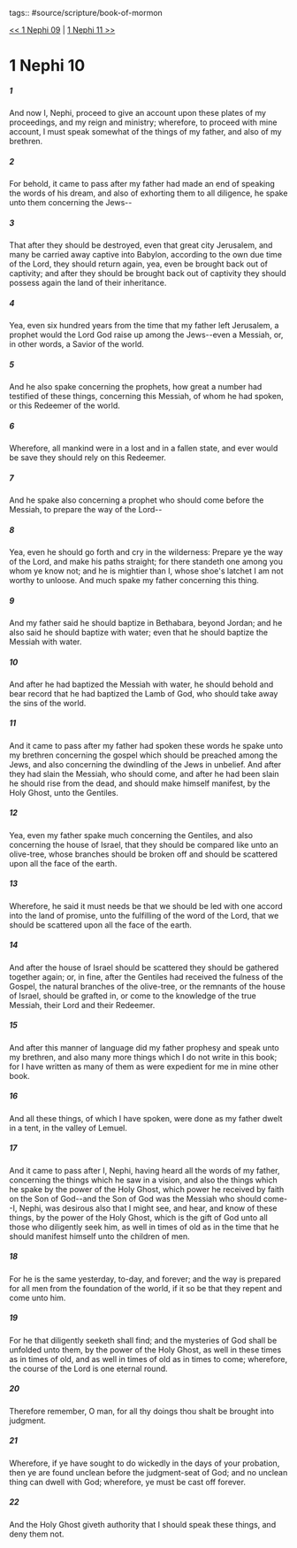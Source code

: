 tags:: #source/scripture/book-of-mormon

[<< 1 Nephi 09](/book-of-mormon/01_1_Nephi/1_Nephi_09.md) | [1 Nephi 11 >>](/book-of-mormon/01_1_Nephi/1_Nephi_11.md)

# 1 Nephi 10

##### 1

And now I, Nephi, proceed to give an account upon these plates of my proceedings, and my reign and ministry; wherefore, to proceed with mine account, I must speak somewhat of the things of my father, and also of my brethren.

##### 2

For behold, it came to pass after my father had made an end of speaking the words of his dream, and also of exhorting them to all diligence, he spake unto them concerning the Jews--

##### 3

That after they should be destroyed, even that great city Jerusalem, and many be carried away captive into Babylon, according to the own due time of the Lord, they should return again, yea, even be brought back out of captivity; and after they should be brought back out of captivity they should possess again the land of their inheritance.

##### 4

Yea, even six hundred years from the time that my father left Jerusalem, a prophet would the Lord God raise up among the Jews--even a Messiah, or, in other words, a Savior of the world.

##### 5

And he also spake concerning the prophets, how great a number had testified of these things, concerning this Messiah, of whom he had spoken, or this Redeemer of the world.

##### 6

Wherefore, all mankind were in a lost and in a fallen state, and ever would be save they should rely on this Redeemer.

##### 7

And he spake also concerning a prophet who should come before the Messiah, to prepare the way of the Lord--

##### 8

Yea, even he should go forth and cry in the wilderness: Prepare ye the way of the Lord, and make his paths straight; for there standeth one among you whom ye know not; and he is mightier than I, whose shoe's latchet I am not worthy to unloose. And much spake my father concerning this thing.

##### 9

And my father said he should baptize in Bethabara, beyond Jordan; and he also said he should baptize with water; even that he should baptize the Messiah with water.

##### 10

And after he had baptized the Messiah with water, he should behold and bear record that he had baptized the Lamb of God, who should take away the sins of the world.

##### 11

And it came to pass after my father had spoken these words he spake unto my brethren concerning the gospel which should be preached among the Jews, and also concerning the dwindling of the Jews in unbelief. And after they had slain the Messiah, who should come, and after he had been slain he should rise from the dead, and should make himself manifest, by the Holy Ghost, unto the Gentiles.

##### 12

Yea, even my father spake much concerning the Gentiles, and also concerning the house of Israel, that they should be compared like unto an olive-tree, whose branches should be broken off and should be scattered upon all the face of the earth.

##### 13

Wherefore, he said it must needs be that we should be led with one accord into the land of promise, unto the fulfilling of the word of the Lord, that we should be scattered upon all the face of the earth.

##### 14

And after the house of Israel should be scattered they should be gathered together again; or, in fine, after the Gentiles had received the fulness of the Gospel, the natural branches of the olive-tree, or the remnants of the house of Israel, should be grafted in, or come to the knowledge of the true Messiah, their Lord and their Redeemer.

##### 15

And after this manner of language did my father prophesy and speak unto my brethren, and also many more things which I do not write in this book; for I have written as many of them as were expedient for me in mine other book.

##### 16

And all these things, of which I have spoken, were done as my father dwelt in a tent, in the valley of Lemuel.

##### 17

And it came to pass after I, Nephi, having heard all the words of my father, concerning the things which he saw in a vision, and also the things which he spake by the power of the Holy Ghost, which power he received by faith on the Son of God--and the Son of God was the Messiah who should come--I, Nephi, was desirous also that I might see, and hear, and know of these things, by the power of the Holy Ghost, which is the gift of God unto all those who diligently seek him, as well in times of old as in the time that he should manifest himself unto the children of men.

##### 18

For he is the same yesterday, to-day, and forever; and the way is prepared for all men from the foundation of the world, if it so be that they repent and come unto him.

##### 19

For he that diligently seeketh shall find; and the mysteries of God shall be unfolded unto them, by the power of the Holy Ghost, as well in these times as in times of old, and as well in times of old as in times to come; wherefore, the course of the Lord is one eternal round.

##### 20

Therefore remember, O man, for all thy doings thou shalt be brought into judgment.

##### 21

Wherefore, if ye have sought to do wickedly in the days of your probation, then ye are found unclean before the judgment-seat of God; and no unclean thing can dwell with God; wherefore, ye must be cast off forever.

##### 22

And the Holy Ghost giveth authority that I should speak these things, and deny them not.
